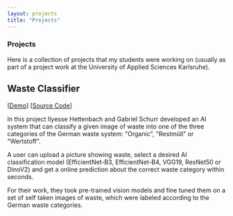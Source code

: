 ```yaml
---
layout: projects
title: "Projects"
---
```

<h3 class="fw-bold border-bottom pb-3 mb-5">Projects</h3>
Here is a collection of projects that my students were working on (usually as part of a project work at the University of Applied Sciences Karlsruhe).

## Waste Classifier 
\[[Demo](http://193.196.37.242:7860/)\]
\[[Source Code](https://github.com/Gabriel9753/Waste-Classification-Project)\]


In this project Ilyesse Hettenbach and Gabriel Schurr developed an AI  system that can classify a given image of waste into one of the three categories of the German waste system: "Organic", "Restmüll" or "Wertstoff".

A user can upload a picture showing waste, select a desired AI classification model (EfficientNet-B3, EfficientNet-B4, VGG19, ResNet50 or DinoV2) and get a online prediction about the correct waste category within seconds.

For their work, they took pre-trained vision models and fine tuned them on a set of self taken images of waste, which were labeled according to the German waste categories.